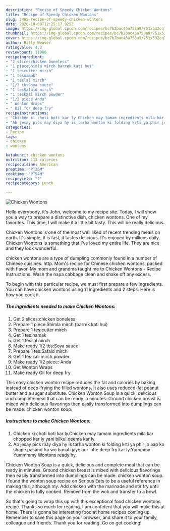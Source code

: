 ```yaml
---
description: "Recipe of Speedy Chicken Wontons"
title: "Recipe of Speedy Chicken Wontons"
slug: 3485-recipe-of-speedy-chicken-wontons
date: 2020-10-09T12:25:17.925Z
image: https://img-global.cpcdn.com/recipes/bc7b2bac46a758a9/751x532cq70/chicken-wontons-recipe-main-photo.jpg
thumbnail: https://img-global.cpcdn.com/recipes/bc7b2bac46a758a9/751x532cq70/chicken-wontons-recipe-main-photo.jpg
cover: https://img-global.cpcdn.com/recipes/bc7b2bac46a758a9/751x532cq70/chicken-wontons-recipe-main-photo.jpg
author: Billy Weaver
ratingvalue: 4.2
reviewcount: 11986
recipeingredient:
- "2 sliceschicken boneless"
- "1 pieceShimla mirch barrek kati hui"
- "1 tescutter mirch"
- "1 tesnamak"
- "1 teslal mirch"
- "1/2 tbsSoya sauce"
- "1 tesSafaid mirch"
- "1 teskali mirch powder"
- "1/2 piece Anda"
- " Wonton Wraps"
- " Oil for deep fry"
recipeinstructions:
- "Chicken ki choti boti kar ly.Chicken may tamam ingredients mila kar chopped kar ly yani bilkul qeema kar ly."
- "Ab jesay pics may diya hy is tarha wonton ki folding krti ya phir jo aap ko shape pasand ho wo banati jaye aur inhe deep fry kar ly.Yummmy Yummmmy Wontons ready hy."
categories:
- Recipe
tags:
- chicken
- wontons

katakunci: chicken wontons 
nutrition: 113 calories
recipecuisine: American
preptime: "PT26M"
cooktime: "PT54M"
recipeyield: "2"
recipecategory: Lunch

---
```



![Chicken Wontons](https://img-global.cpcdn.com/recipes/bc7b2bac46a758a9/751x532cq70/chicken-wontons-recipe-main-photo.jpg)

Hello everybody, it's John, welcome to my recipe site. Today, I will show you a way to prepare a distinctive dish, chicken wontons. One of my favorites. This time, I will make it a little bit tasty. This will be really delicious.

Chicken Wontons is one of the most well liked of recent trending meals on earth. It's simple, it is fast, it tastes delicious. It's enjoyed by millions daily. Chicken Wontons is something that I've loved my entire life. They are nice and they look wonderful.

chicken wontons are a type of dumpling commonly found in a number of Chinese cuisines. http. Mom&#39;s recipe for Chinese chicken wontons, packed with flavor. My mom and grandma taught me to Chicken Wontons - Recipe Instructions. Wash the napa cabbage clean and shake off any excess.


To begin with this particular recipe, we must first prepare a few ingredients. You can have chicken wontons using 11 ingredients and 2 steps. Here is how you cook it.

<!--inarticleads1-->

##### The ingredients needed to make Chicken Wontons:

1. Get 2 slices:chicken boneless
1. Prepare 1 piece:Shimla mirch (barrek kati hui)
1. Prepare 1 tes:cutter mirch
1. Get 1 tes:namak
1. Get 1 tes:lal mirch
1. Make ready 1/2 tbs:Soya sauce
1. Prepare 1 tes:Safaid mirch
1. Get 1 tes:kali mirch powder
1. Make ready 1/2 piece: Anda
1. Get  Wonton Wraps
1. Make ready  Oil for deep fry


This easy chicken wonton recipe reduces the fat and calories by baking instead of deep-frying the filled wontons. It also uses reduced-fat peanut butter and a sugar substitute. Chicken Wonton Soup is a quick, delicious and complete meal that can be ready in minutes. Ground chicken breast is mixed with delicious flavorings then easily transformed into dumplings can be made. chicken wonton soup. 

<!--inarticleads2-->

##### Instructions to make Chicken Wontons:

1. Chicken ki choti boti kar ly.Chicken may tamam ingredients mila kar chopped kar ly yani bilkul qeema kar ly.
1. Ab jesay pics may diya hy is tarha wonton ki folding krti ya phir jo aap ko shape pasand ho wo banati jaye aur inhe deep fry kar ly.Yummmy Yummmmy Wontons ready hy.


Chicken Wonton Soup is a quick, delicious and complete meal that can be ready in minutes. Ground chicken breast is mixed with delicious flavorings then easily transformed into dumplings can be made. chicken wonton soup. I found the wonton soup recipe on Serious Eats to be a useful reference in making this, although my. Add chicken with the marinade and stir fry until the chicken is fully cooked. Remove from the wok and transfer to a bowl. 

So that's going to wrap this up with this exceptional food chicken wontons recipe. Thanks so much for reading. I am confident that you will make this at home. There is gonna be interesting food at home recipes coming up. Remember to save this page on your browser, and share it to your family, colleague and friends. Thank you for reading. Go on get cooking!
